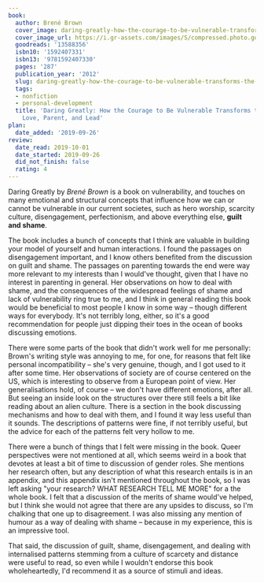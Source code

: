 ```yaml
---
book:
  author: Brené Brown
  cover_image: daring-greatly-how-the-courage-to-be-vulnerable-transforms-the-way-we-live-love-parent-and-lead.jpg
  cover_image_url: https://i.gr-assets.com/images/S/compressed.photo.goodreads.com/books/1337110319l/13588356._SX98_.jpg
  goodreads: '13588356'
  isbn10: '1592407331'
  isbn13: '9781592407330'
  pages: '287'
  publication_year: '2012'
  slug: daring-greatly-how-the-courage-to-be-vulnerable-transforms-the-way-we-live-love-parent-and-lead
  tags:
  - nonfiction
  - personal-development
  title: 'Daring Greatly: How the Courage to Be Vulnerable Transforms the Way We Live,
    Love, Parent, and Lead'
plan:
  date_added: '2019-09-26'
review:
  date_read: 2019-10-01
  date_started: 2019-09-26
  did_not_finish: false
  rating: 4
---
```


Daring Greatly by *Brené Brown* is a book on vulnerability, and touches on many emotional and structural concepts that influence how we can or cannot be vulnerable in our current societes, such as hero worship, scarcity culture, disengagement, perfectionism, and above everything else, **guilt and shame**.

The book includes a bunch of concepts that I think are valuable in building your model of yourself and human interactions. I found the passages on disengagement important, and I know others benefited from the discussion on guilt and shame. The passages on parenting towards the end were way more relevant to my interests than I would've thought, given that I have no interest in parenting in general. Her observations on how to deal with shame, and the consequences of the widespread feelings of shame and lack of vulnerability ring true to me, and I think in general reading this book would be beneficial to most people I know in some way – though different ways for everybody. It's not terribly long, either, so it's a good recommendation for people just dipping their toes in the ocean of books discussing emotions.

There were some parts of the book that didn't work well for me personally: Brown's writing style was annoying to me, for one, for reasons that felt like personal incompatibility – she's very genuine, though, and I got used to it after some time. Her observations of society are of course centered on the US, which is interesting to observe from a European point of view. Her generalisations hold, of course – we don't have different emotions, after all. But seeing an inside look on the structures over there still feels a bit like reading about an alien culture.
There is a section in the book discussing mechanisms and how to deal with them, and I found it way less useful than it sounds. The descriptions of patterns were fine, if not terribly useful, but the advice for each of the patterns felt very hollow to me.

There were a bunch of things that I felt were missing in the book. Queer perspectives were not mentioned at all, which seems weird in a book that devotes at least a bit of time to discussion of gender roles. She mentions her research often, but any description of what this research entails is in an appendix, and this appendix isn't mentioned throughout the book, so I was left asking "your research? WHAT RESEARCH TELL ME MORE" for a the whole book. I felt that a discussion of the merits of shame would've helped, but I think she would not agree that there are any upsides to discuss, so I'm chalking that one up to disagreement. I was also missing any mention of humour as a way of dealing with shame – because in my experience, this is an impressive tool.

That said, the discussion of guilt, shame, disengagement, and dealing with internalised patterns stemming from a culture of scarcety and distance were useful to read, so even while I wouldn't endorse this book wholeheartedly, I'd recommend it as a source of stimuli and ideas.
